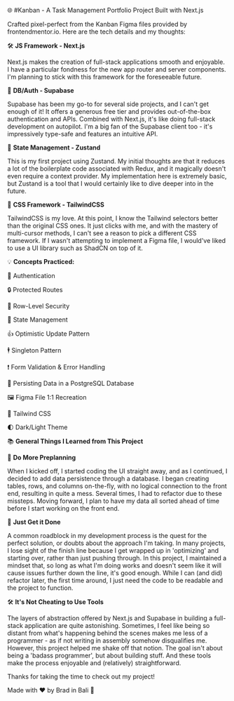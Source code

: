 🌐 #Kanban - A Task Management Portfolio Project Built with Next.js

Crafted pixel-perfect from the Kanban Figma files provided by frontendmentor.io. Here are the tech details and my thoughts:

🛠 **JS Framework - Next.js**

Next.js makes the creation of full-stack applications smooth and enjoyable. I have a particular fondness for the new app router and server components. I'm planning to stick with this framework for the foreseeable future.

🔐 **DB/Auth - Supabase**

Supabase has been my go-to for several side projects, and I can't get enough of it! It offers a generous free tier and provides out-of-the-box authentication and APIs. Combined with Next.js, it's like doing full-stack development on autopilot. I'm a big fan of the Supabase client too - it's impressively type-safe and features an intuitive API.

🔄 **State Management - Zustand**

This is my first project using Zustand. My initial thoughts are that it reduces a lot of the boilerplate code associated with Redux, and it magically doesn't even require a context provider. My implementation here is extremely basic, but Zustand is a tool that I would certainly like to dive deeper into in the future.

🎨 **CSS Framework - TailwindCSS**

TailwindCSS is my love. At this point, I know the Tailwind selectors better than the original CSS ones. It just clicks with me, and with the mastery of multi-cursor methods, I can't see a reason to pick a different CSS framework. If I wasn't attempting to implement a Figma file, I would've liked to use a UI library such as ShadCN on top of it.

💡 **Concepts Practiced:**

🛂 Authentication

🔒 Protected Routes

📑 Row-Level Security

🧮 State Management

👍 Optimistic Update Pattern

🕴️ Singleton Pattern

❗ Form Validation & Error Handling

💾 Persisting Data in a PostgreSQL Database

🖼️ Figma File 1:1 Recreation

🎀 Tailwind CSS

🌓 Dark/Light Theme

📚 **General Things I Learned from This Project**

📝 **Do More Preplanning**

When I kicked off, I started coding the UI straight away, and as I continued, I decided to add data persistence through a database. I began creating tables, rows, and columns on-the-fly, with no logical connection to the front end, resulting in quite a mess. Several times, I had to refactor due to these missteps. Moving forward, I plan to have my data all sorted ahead of time before I start working on the front end.

🎯 **Just Get it Done**

A common roadblock in my development process is the quest for the perfect solution, or doubts about the approach I'm taking. In many projects, I lose sight of the finish line because I get wrapped up in 'optimizing' and starting over, rather than just pushing through. In this project, I maintained a mindset that, so long as what I'm doing works and doesn't seem like it will cause issues further down the line, it's good enough. While I can (and did) refactor later, the first time around, I just need the code to be readable and the project to function.

🛠 **It's Not Cheating to Use Tools**

The layers of abstraction offered by Next.js and Supabase in building a full-stack application are quite astonishing. Sometimes, I feel like being so distant from what's happening behind the scenes makes me less of a programmer - as if not writing in assembly somehow disqualifies me. However, this project helped me shake off that notion. The goal isn't about being a 'badass programmer', but about building stuff. And these tools make the process enjoyable and (relatively) straightforward.

Thanks for taking the time to check out my project!

Made with ❤️ by Brad in Bali 🌴 
